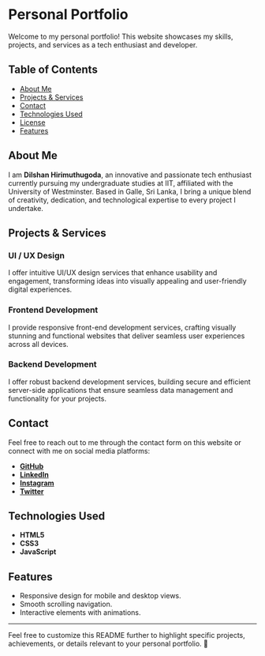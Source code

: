 # Personal Portfolio  

Welcome to my personal portfolio! This website showcases my skills, projects, and services as a tech enthusiast and developer.  

## Table of Contents  
- [About Me](#about-me)  
- [Projects & Services](#projects--services)  
- [Contact](#contact)  
- [Technologies Used](#technologies-used)  
- [License](#license)  
- [Features](#features)  

## About Me  
I am **Dilshan Hirimuthugoda**, an innovative and passionate tech enthusiast currently pursuing my undergraduate studies at IIT, affiliated with the University of Westminster. Based in Galle, Sri Lanka, I bring a unique blend of creativity, dedication, and technological expertise to every project I undertake.  

## Projects & Services  
### UI / UX Design  
I offer intuitive UI/UX design services that enhance usability and engagement, transforming ideas into visually appealing and user-friendly digital experiences.  

### Frontend Development  
I provide responsive front-end development services, crafting visually stunning and functional websites that deliver seamless user experiences across all devices.  

### Backend Development  
I offer robust backend development services, building secure and efficient server-side applications that ensure seamless data management and functionality for your projects.  

## Contact  
Feel free to reach out to me through the contact form on this website or connect with me on social media platforms:  
- **[GitHub](#)**  
- **[LinkedIn](#)**  
- **[Instagram](#)**  
- **[Twitter](#)**  

## Technologies Used  
- **HTML5**  
- **CSS3**  
- **JavaScript**  
 

## Features  
- Responsive design for mobile and desktop views.  
- Smooth scrolling navigation.  
- Interactive elements with animations.  

---

Feel free to customize this README further to highlight specific projects, achievements, or details relevant to your personal portfolio. 🚀
